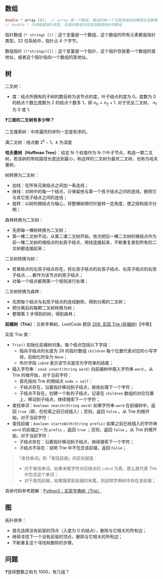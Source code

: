 ## 数组

```c
double * array [8];  // array 是一个数组, 数组的每一个元素是指向双精度实型数据的指针
// double * 为双精度指针类型, 后面的数组为存放双精度指针的数组
```

指针数组 `(* strings [])`：这个变量是一个数组，这个数组的所有元素都是指针类型。32 位系统中，指针占 4 个字节。

数组指针 `((*strings)[])`：这个变量是一个指针，这个指针存放着一个数组的首地址，或者这个指针指向一个数组的首地址。



## 树

二叉树：

- 度：结点所拥有的子树的数目称为该节点的度，叶子结点的度为 0。度数为 0 的结点个数比度数为 2 的结点个数多 1，即 $n_0=n_2+1$. 对于完全二叉树， $n_1$ 为 0 或 1.

**❓三层的二叉树有多少种？**



二叉搜索树：中序遍历的序列一定是有序的。

满二叉树：结点数 $2^k-1$，$k$ 为深度

**哈夫曼树（Huffman Tree）**：给定 N 个权值作为 N 个叶子节点，构造一颗二叉树，若该树的带权路径长度达到最小，称这样的二叉树为最优二叉树，也称为哈夫曼树。

树转换为二叉树：

- 加线：在所有兄弟结点之间加一条连线；
- 抹线：对树中的每一个结点，只保留他与第一个孩子结点之间的连线，删除它与其它孩子结点之间的连线；
- 旋转：以树的根结点为轴心，将整棵树顺时针旋转一定角度，使之结构层次分明；

森林转换为二叉树：

- 先把每一棵树转换为二叉树；
- 第一棵二叉树不动，从第二课二叉树开始，依次把后一棵二叉树的根结点作为前一棵二叉树的根结点的右孩子结点，用线连接起来，不断重复直到所有的二叉树都连接起来；

二叉树转换为树：

- 若某结点的左孩子结点存在，将左孩子结点的右孩子结点、右孩子结点的右孩子结点……都作为该节点的孩子结点；
- 对每一个结点都用第一个规则进行处理；

二叉树转换为森林：

- 先把每个结点与右孩子结点的连线删除，得到分离的二叉树；
- 把分离后的每颗二叉树转换为树；
- 整理第 2 步得到的树，得到森林；

**前缀树（Trie）**：又称字典树，LeetCode 题目 [208. 实现 Trie (前缀树)](https://leetcode.cn/problems/implement-trie-prefix-tree/)【中等】

实现 Trie 类：

- `Trie()` 初始化前缀树对象。每个结点包括以下字段：
  - 指向子结点的长度为 26 的指针数组 `children` 每个位置代表对应的小写字母，初始化时全为 `None`；
  - 布尔字段 `isEnd` 表示该节点是否为字符串的结尾；
- 插入字符串：`void insert(String word)` 向前缀树中插入字符串 `word` 。从 Trie 的根开始，对于当前字符：
  - 首先指向 Trie 的根结点 `node = self`：
  - 子结点存在，沿着指针移动到子结点，继续处理下一个字符；
  - 子结点不存在，创建一个新的子结点，记录在 `children` 数组的对应位置上，移动到子结点，继续搜索下一个字符；
- 查找单词：`boolean search(String word)` 如果字符串 `word` 在前缀树中，返回 `true`（即，在检索之前已经插入）；否则，返回 `false` 。从 Trie 的根开始，对于当前字符：
- 查找前缀：`boolean startsWith(String prefix)` 如果之前已经插入的字符串 `word` 的前缀之一为 `prefix` ，返回 `true` ；否则，返回 `false` 。从 Trie 的根开始，对于当前字符：
  - 子结点存在：沿着指针移动到子结点，继续搜索下一个字符；
  - 子结点不存在：说明 Trie 中不包含该前缀，返回 `False`；

> 「查找单词」和「查找前缀」的区别就是：
>
> - 对于查找单词，如果末尾字符对应结点的 `isEnd` 为真，那么就代表 Trie 中包含这个单词；
> - 对于查找前缀，如果搜索到前缀的末尾，则说明字典树中存在该前缀；

具体代码参考题解：[Python3：实现字典树（Trie）](https://leetcode.cn/problems/implement-trie-prefix-tree/solution/by-strongnine-9-2j0b/)

## 图

拓扑排序：

- 首先选择没有前驱的顶点（入度为 0 的结点），删除与它相关的所有边；
- 继续寻找下一个没有前驱的顶点，删除与它相关的所有边；
- 不断重复这个寻找和删除的步骤。

## 问题

❓连续整数之和为 1000，有几组？
